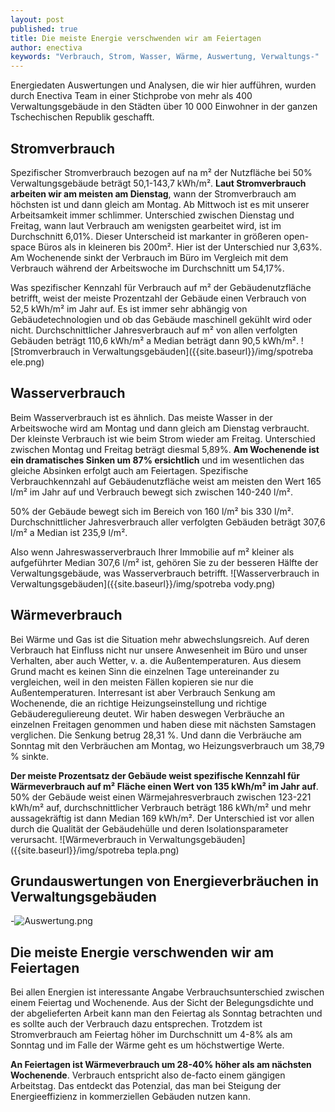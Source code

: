 ```yaml
---
layout: post
published: true
title: Die meiste Energie verschwenden wir am Feiertagen
author: enectiva
keywords: "Verbrauch, Strom, Wasser, Wärme, Auswertung, Verwaltungs-"
---
```







Energiedaten Auswertungen und Analysen, die wir hier aufführen, wurden durch Enectiva Team in einer Stichprobe von mehr als 400 Verwaltungsgebäude in den Städten über 10 000 Einwohner in der ganzen Tschechischen Republik geschafft. 

## Stromverbrauch

Spezifischer Stromverbrauch bezogen auf na m² der Nutzfläche bei 50% Verwaltungsgebäude beträgt 50,1-143,7 kWh/m². **Laut Stromverbrauch arbeiten wir am meisten am Dienstag**, wann der Stromverbrauch am höchsten ist und dann gleich am Montag. Ab Mittwoch ist es mit unserer Arbeitsamkeit immer schlimmer. Unterschied zwischen Dienstag und Freitag, wann laut Verbrauch am wenigsten gearbeitet wird, ist im Durchschnitt 6,01%. Dieser Unterscheid ist markanter in größeren open-space Büros als in kleineren bis 200m². Hier ist der Unterschied nur 3,63%. Am Wochenende sinkt der Verbrauch im Büro im Vergleich mit dem Verbrauch während der Arbeitswoche im Durchschnitt um 54,17%. 

Was spezifischer Kennzahl für Verbrauch auf m² der Gebäudenutzfläche betrifft, weist der meiste Prozentzahl der Gebäude einen Verbrauch von 52,5 kWh/m² im Jahr auf. Es ist immer sehr abhängig von Gebäudetechnologien und ob das Gebäude maschinell gekühlt wird oder nicht. Durchschnittlicher Jahresverbrauch auf m² von allen verfolgten Gebäuden beträgt 110,6 kWh/m² a Median beträgt dann 90,5 kWh/m².
![Stromverbrauch in Verwaltungsgebäuden]({{site.baseurl}}/img/spotreba ele.png)


## Wasserverbrauch

Beim Wasserverbrauch ist es ähnlich. Das meiste Wasser in der Arbeitswoche wird am Montag und dann gleich am Dienstag verbraucht. Der kleinste Verbrauch ist wie beim Strom wieder am Freitag. Unterschied zwischen Montag und Freitag beträgt diesmal 5,89%. **Am Wochenende ist ein dramatisches Sinken um 87% ersichtlich** und im wesentlichen das gleiche Absinken erfolgt auch am Feiertagen. Spezifische Verbrauchkennzahl auf Gebäudenutzfläche weist am meisten den Wert 165 l/m² im Jahr auf und Verbrauch bewegt sich zwischen 140-240 l/m².

50% der Gebäude bewegt sich im Bereich von 160 l/m² bis 330 l/m². Durchschnittlicher Jahresverbrauch aller verfolgten Gebäuden beträgt 307,6 l/m² a Median ist 235,9 l/m².

Also wenn Jahreswasserverbrauch Ihrer Immobilie auf m² kleiner als aufgeführter Median 307,6 l/m² ist, gehören Sie zu der besseren Hälfte der Verwaltungsgebäude, was Wasserverbrauch betrifft.
![Wasserverbrauch in Verwaltungsgebäuden]({{site.baseurl}}/img/spotreba vody.png)


## Wärmeverbrauch

Bei Wärme und Gas ist die Situation mehr abwechslungsreich. Auf deren Verbrauch hat Einfluss nicht nur unsere Anwesenheit im Büro und unser Verhalten, aber auch Wetter, v. a. die Außentemperaturen. Aus diesem Grund macht es keinen Sinn die einzelnen Tage untereinander zu vergleichen, weil in den meisten Fällen kopieren sie nur die Außentemperaturen. Interresant ist aber Verbrauch Senkung am Wochenende, die an richtige Heizungseinstellung und richtige Gebäudereguliereung deutet. Wir haben deswegen Verbräuche an einzelnen Freitagen genommen und haben diese mit nächsten Samstagen verglichen. Die Senkung betrug 28,31 %. Und dann die Verbräuche am Sonntag mit den Verbräuchen am Montag, wo Heizungsverbrauch um 38,79 % sinkte.      
 
**Der meiste Prozentsatz der Gebäude weist spezifische Kennzahl für Wärmeverbrauch auf m² Fläche einen Wert von 135 kWh/m² im Jahr auf**. 50% der Gebäude weist einen Wärmejahresverbrauch zwischen 123-221 kWh/m² auf, durchschnittlicher Verbrauch beträgt 186 kWh/m² und mehr aussagekräftig ist dann Median 169 kWh/m². Der Unterschied ist vor allen durch die Qualität der Gebäudehülle und deren Isolationsparameter verursacht.
![Wärmeverbrauch in Verwaltungsgebäuden]({{site.baseurl}}/img/spotreba tepla.png)

## Grundauswertungen von Energieverbräuchen in Verwaltungsgebäuden

-![Auswertung.png]({{site.baseurl}}/img/statistika.png)

## Die meiste Energie verschwenden wir am Feiertagen

Bei allen Energien ist interessante Angabe Verbrauchsunterschied zwischen einem Feiertag und Wochenende. Aus der Sicht der Belegungsdichte und der abgelieferten Arbeit kann man den Feiertag als Sonntag betrachten und es sollte auch der Verbrauch dazu entsprechen. Trotzdem ist Stromverbrauch am Feiertag höher im Durchschnitt um 4-8% als am Sonntag und im Falle der Wärme geht es um höchstwertige Werte.   

**An Feiertagen ist Wärmeverbrauch um 28-40% höher als am nächsten Wochenende**.  Verbrauch entspricht also de-facto einem gängigen Arbeitstag. Das entdeckt das Potenzial, das man bei Steigung der Energieeffizienz in kommerziellen Gebäuden nutzen kann.  
